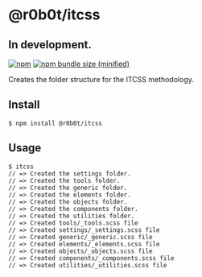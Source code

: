 # @r0b0t/itcss 
## In development.

[![npm](https://img.shields.io/npm/v/@r0b0t/itcss.svg)](https://www.npmjs.com/package/@r0b0t/itcss)
[![npm bundle size (minified)](https://img.shields.io/bundlephobia/min/@r0b0t/itcss.svg)](https://www.npmjs.com/package/@r0b0t/itcss)

Creates the folder structure for the ITCSS methodology.

## Install

```
$ npm install @r0b0t/itcss
```

## Usage

```
$ itcss
// => Created the settings folder.
// => Created the tools folder.
// => Created the generic folder.
// => Created the elements folder.
// => Created the objects folder.
// => Created the components folder.
// => Created the utilities folder.
// => Created tools/_tools.scss file
// => Created settings/_settings.scss file
// => Created generic/_generic.scss file
// => Created elements/_elements.scss file
// => Created objects/_objects.scss file
// => Created components/_components.scss file
// => Created utilities/_utilities.scss file

```
